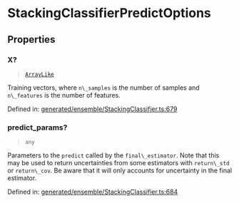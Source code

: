 # StackingClassifierPredictOptions

## Properties

### X?

> [`ArrayLike`](../types/ArrayLike.md)

Training vectors, where `n\_samples` is the number of samples and `n\_features` is the number of features.

Defined in:  [generated/ensemble/StackingClassifier.ts:679](https://github.com/transitive-bullshit/scikit-learn-ts/blob/122b3c0/packages/sklearn/src/generated/ensemble/StackingClassifier.ts#L679)

### predict\_params?

> `any`

Parameters to the `predict` called by the `final\_estimator`. Note that this may be used to return uncertainties from some estimators with `return\_std` or `return\_cov`. Be aware that it will only accounts for uncertainty in the final estimator.

Defined in:  [generated/ensemble/StackingClassifier.ts:684](https://github.com/transitive-bullshit/scikit-learn-ts/blob/122b3c0/packages/sklearn/src/generated/ensemble/StackingClassifier.ts#L684)
